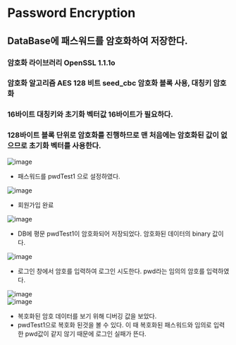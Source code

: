 # Password Encryption

## DataBase에 패스워드를 암호화하여 저장한다.
### 암호화 라이브러리 OpenSSL 1.1.1o
### 암호화 알고리즘 AES 128 비트 seed_cbc 암호화 블록 사용, 대칭키 암호화    
### 16바이트 대칭키와 초기화 벡터값 16바이트가 필요하다.
### 128바이트 블록 단위로 암호화를 진행하므로 맨 처음에는 암호화된 값이 없으므로 초기화 벡터를 사용한다. 

![image](https://user-images.githubusercontent.com/68372094/174010979-98417b0c-5305-44b1-9058-4d07a2da413a.png)    
* 패스워드를 pwdTest1 으로 설정하였다.

![image](https://user-images.githubusercontent.com/68372094/174011088-6c935dfe-ca19-4d66-876c-048440d5c491.png)      
* 회원가입 완료

![image](https://user-images.githubusercontent.com/68372094/174011224-2968dbf4-b3ce-4b51-9c58-43e440592378.png)
* DB에 평문 pwdTest1이 암호화되어 저장되었다. 암호화된 데이터의 binary 값이다.

![image](https://user-images.githubusercontent.com/68372094/174011549-09a9c8d2-180e-40b2-8273-8afc7d241bbe.png)   
* 로그인 창에서 암호를 입력하여 로그인 시도한다. pwd라는 임의의 암호를 입력하였다.

![image](https://user-images.githubusercontent.com/68372094/174011486-138af293-85ba-4489-877f-a78b1e8b4062.png)   
![image](https://user-images.githubusercontent.com/68372094/174011871-d13b449c-2f46-4342-b8c9-d65727558ef1.png)   
* 복호화된 암호 데이터를 보기 위해 디버깅 값을 보았다.   
* pwdTest1으로 복호화 된것을 볼 수 있다. 이 때 복호화된 패스워드와 임의로 입력한 pwd값이 같지 않기 때문에 로그인 실패가 뜬다.   
